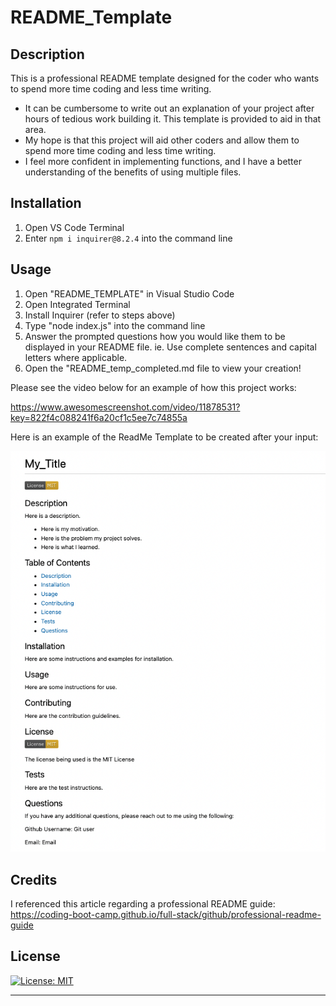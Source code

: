 # README_Template

## Description

This is a professional README template designed for the coder who wants to spend more time coding and less time writing. 

- It can be cumbersome to write out an explanation of your project after hours of tedious work building it. This template is provided to aid in that area.
- My hope is that this project will aid other coders and allow them to spend more time coding and less time writing.
- I feel more confident in implementing functions, and I have a better understanding of the benefits of using multiple files.

## Installation

1. Open VS Code Terminal
2. Enter `npm i inquirer@8.2.4` into the command line


## Usage

1. Open "README_TEMPLATE" in Visual Studio Code
2. Open Integrated Terminal
3. Install Inquirer (refer to steps above)
4. Type "node index.js" into the command line
5. Answer the prompted questions how you would like them to be displayed in your README file. ie. Use complete sentences and capital letters where applicable.
6. Open the "README_temp_completed.md file to view your creation!

Please see the video below for an example of how this project works:

https://www.awesomescreenshot.com/video/11878531?key=822f4c088241f6a20cf1c5ee7c74855a

Here is an example of the ReadMe Template to be created after your input:

![Screenshot](./Develop/utils/Screenshot.png)

## Credits

I referenced this article regarding a professional README guide:
https://coding-boot-camp.github.io/full-stack/github/professional-readme-guide

## License

[![License: MIT](https://img.shields.io/badge/License-MIT-yellow.svg)](https://opensource.org/licenses/MIT)

  
---
